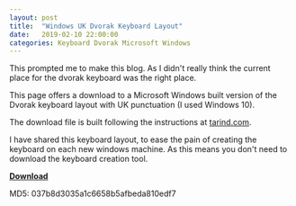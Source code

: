 ```yaml
---
layout: post
title:  "Windows UK Dvorak Keyboard Layout"
date:   2019-02-10 22:00:00
categories: Keyboard Dvorak Microsoft Windows
---
```


This prompted me to make this blog. As I didn't really think the current place for the dvorak keyboard was the right place.


This page offers a download to a Microsoft Windows built version of the Dvorak keyboard layout with UK punctuation (I used Windows 10).


The download file is built following the instructions at [tarind.com][tarind].

I have shared this keyboard layout, to ease the pain of creating the keyboard on each new windows machine. As this means you don't need to download the keyboard creation tool. 

**[Download][download]**

MD5: 037b8d3035a1c6658b5afbeda810edf7

[tarind]: http://www.tarind.com/ukdvorak.html
[download]: https://www.niallbunting.com/ukdvorak/ukdvorak.zip
